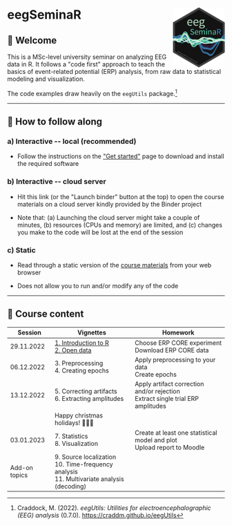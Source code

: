 # eegSeminaR <img src="man/figures/logo.png" align="right" width="120"/>

## 👋 Welcome

This is a MSc-level university seminar on analyzing EEG data in R. It follows a "code first" approach to teach the basics of event-related potential (ERP) analysis, from raw data to statistical modeling and visualization.

The code examples draw heavily on the `eegUtils` package.[^readme-1]

------------------------------------------------------------------------

[^readme-1]: Craddock, M. (2022). *eegUtils: Utilities for electroencephalographic (EEG) analysis* (0.7.0). <https://craddm.github.io/eegUtils>

## 🤗️ How to follow along

### a) Interactive -- local (recommended)

-   Follow the instructions on the ["Get started"](https://alexenge.github.io/eegSeminaR/articles/eegSeminaR.html) page to download and install the required software

### b) Interactive -- cloud server

-   Hit this link (or the "Launch binder" button at the top) to open the course materials on a cloud server kindly provided by the Binder project

-   Note that: (a) Launching the cloud server might take a couple of minutes, (b) resources (CPUs and memory) are limited, and (c) changes you make to the code will be lost at the end of the session

### c) Static

-   Read through a static version of the [course materials](https://alexenge.github.io/eegSeminaR/articles/cm1-r-coding-basics.html) from your web browser

-   Does not allow you to run and/or modify any of the code

------------------------------------------------------------------------

## 🧭 Course content

| Session       | Vignettes                                                                                                                                                                              | Homework                                                                          |
| ------------- | -------------------------------------------------------------------------------------------------------------------------------------------------------------------------------------- | --------------------------------------------------------------------------------- |
| 29.11.2022    | [1. Introduction to R](https://alexenge.github.io/eegSeminaR/articles/cm1-introduction-to-r.html)<br>[2. Open data](https://alexenge.github.io/eegSeminaR/articles/cm2-open-data.html) | Choose ERP CORE experiment<br>Download ERP CORE data                              |
| 06.12.2022    | 3\. Preprocessing<br>4. Creating epochs                                                                                                                                                | Apply preprocessing to your data<br>Create epochs                                 |
| 13.12.2022    | 5\. Correcting artifacts<br>6. Extracting amplitudes                                                                                                                                   | Apply artifact correction and/or rejection<br>Extract single trial ERP amplitudes |
|               | Happy christmas holidays! 🎅🎁🎄                                                                                                                                                          |                                                                                   |
| 03.01.2023    | 7\. Statistics<br>8. Visualization                                                                                                                                                     | Create at least one statistical model and plot<br>Upload report to Moodle         |
| Add-on topics | 9\. Source localization<br>10. Time-frequency analysis<br>11. Multivariate analysis (decoding)                                                                                         |                                                                                   |
